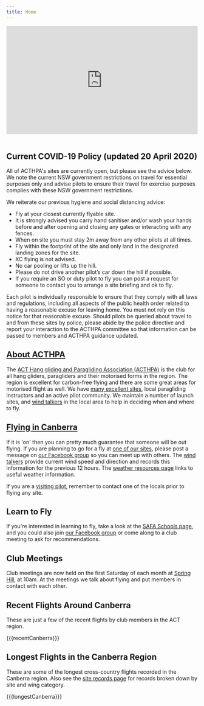 ```yaml
---
title: Home
---
```


<div style="padding:56.25% 0 0 0;position:relative;"><iframe src="https://player.vimeo.com/video/470868857?title=0&byline=0&portrait=0" style="position:absolute;top:0;left:0;width:100%;height:100%;" frameborder="0" allow="autoplay; fullscreen" allowfullscreen></iframe></div><script src="https://player.vimeo.com/api/player.js"></script>
<br />

## Current COVID-19 Policy (updated 20 April 2020)

All of ACTHPA's sites are currently open, but please see the advice below.
We note the current NSW government restrictions on travel for essential purposes only and advise pilots to ensure their travel for exercise purposes complies with these NSW government restrictions.
 
We reiterate our previous hygiene and social distancing advice:

-  Fly at your closest currently flyable site.
-  It is strongly advised you carry hand sanitiser and/or wash your hands before and after opening and closing any gates or interacting with any fences.
-  When on site you must stay 2m away from any other pilots at all times.
-  Fly within the footprint of the site and only land in the designated landing zones for the site.
-  XC flying is not advised.
-  No car pooling or lifts up the hill.
-  Please do not drive another pilot’s car down the hill if possible.
-  If you require an SO or duty pilot to fly you can post a request for someone to contact you to arrange a site briefing and ok to fly.

Each pilot is individually responsible to ensure that they comply with all laws and regulations, including all aspects of the public health order related to having a reasonable excuse for leaving home.
You must not rely on this notice for that reasonable excuse.
Should pilots be queried about travel to and from these sites by police, please abide by the police directive and report your interaction to the ACTHPA committee so that information can be passed to members and ACTHPA guidance updated.

## [About ACTHPA](info/about)

The [ACT Hang gliding and Paragliding Association (ACTHPA)](info/about) is the club for all hang gliders, paragliders and their motorised forms in the region.
The region is excellent for carbon-free flying and there are some great areas for motorised flight as well.
We have [many excellent sites](info/sites), local paragliding instructors and an active pilot community.
We maintain a number of launch sites, and [wind talkers] in the local area to help in deciding when and where to fly.

## [Flying in Canberra](info)

If it is 'on' then you can pretty much guarantee that someone will be out flying.
If you are planning to go for a fly at [one of our sites](/flying-ACT/sites), please post a message on [our Facebook group] so you can meet up with others.
The [wind talkers] provide current wind speed and direction and records this information for the previous 12 hours.
The [weather resources page](info/weather-resources) links to useful weather information.

If you are a [visiting pilot](info), remember to contact one of the locals prior to flying any site.

## Learn to Fly

If you're interested in learning to fly, take a look at the [SAFA Schools page](https://www.safa.asn.au/training/flight-schools), and you could also join [our Facebook group] or come along to a club meeting to ask for recommendations.

## Club Meetings

Club meetings are now held on the first Saturday of each month at [Spring Hill](/info/sites/#spring-hill), at 10am.
At the meetings we talk about flying and put members in contact with each other.

## Recent Flights Around Canberra

These are just a few of the recent flights by club members in the ACT region.

{{{recentCanberra}}}

## Longest Flights in the Canberra Region

These are some of the longest cross-country flights recorded in the Canberra region.
Also see the [site records page](info/site-records) for records broken down by site and wing category.

{{{longestCanberra}}}

[wind talkers]: http://www.freeflightwx.com/acthpa/
[our Facebook group]: https://www.facebook.com/groups/acthpa
